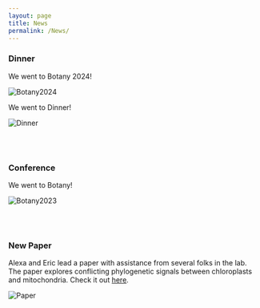```yaml
---
layout: page
title: News
permalink: /News/
---
```



### Dinner



We went to Botany 2024!

![Botany2024](https://walkerlab-uic.github.io/pictures/Botany2024.png) 


We went to Dinner!

![Dinner](https://walkerlab-uic.github.io/pictures/LabDinner.png)

<br>

<br>

### Conference

We went to Botany!

![Botany2023](https://walkerlab-uic.github.io/pictures/LabBotany.jpg)

<br>

<br>

### New Paper

Alexa and Eric lead a paper with assistance from several folks in the lab. The paper explores conflicting phylogenetic signals between chloroplasts and mitochondria. Check it out [here]( https://www.frontiersin.org/articles/10.3389/fpls.2023.1125107/full).

![Paper](https://walkerlab-uic.github.io/pictures/AlexaAndEricPaper.jpeg)
